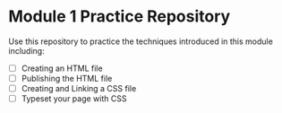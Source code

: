 # Module 1 Practice Repository
Use this repository to practice the techniques introduced in this module including:
- [ ] Creating an HTML file
- [ ] Publishing the HTML file
- [ ] Creating and Linking a CSS file
- [ ] Typeset your page with CSS
